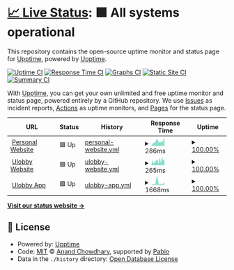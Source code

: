 # [📈 Live Status](https://status.bertel.dk): <!--live status--> **🟩 All systems operational**

This repository contains the open-source uptime monitor and status page for [Upptime](https://upptime.js.org), powered by [Upptime](https://github.com/upptime/upptime).

[![Uptime CI](https://github.com/berteltorp/upptime/workflows/Uptime%20CI/badge.svg)](https://github.com/berteltorp/upptime/actions?query=workflow%3A%22Uptime+CI%22)
[![Response Time CI](https://github.com/berteltorp/upptime/workflows/Response%20Time%20CI/badge.svg)](https://github.com/berteltorp/upptime/actions?query=workflow%3A%22Response+Time+CI%22)
[![Graphs CI](https://github.com/berteltorp/upptime/workflows/Graphs%20CI/badge.svg)](https://github.com/berteltorp/upptime/actions?query=workflow%3A%22Graphs+CI%22)
[![Static Site CI](https://github.com/berteltorp/upptime/workflows/Static%20Site%20CI/badge.svg)](https://github.com/berteltorp/upptime/actions?query=workflow%3A%22Static+Site+CI%22)
[![Summary CI](https://github.com/berteltorp/upptime/workflows/Summary%20CI/badge.svg)](https://github.com/berteltorp/upptime/actions?query=workflow%3A%22Summary+CI%22)

With [Upptime](https://upptime.js.org), you can get your own unlimited and free uptime monitor and status page, powered entirely by a GitHub repository. We use [Issues](https://github.com/upptime/upptime/issues) as incident reports, [Actions](https://github.com/berteltorp/upptime/actions) as uptime monitors, and [Pages](https://status.bertel.dk) for the status page.

<!--start: status pages-->
<!-- This summary is generated by Upptime (https://github.com/upptime/upptime) -->
<!-- Do not edit this manually, your changes will be overwritten -->
<!-- prettier-ignore -->
| URL | Status | History | Response Time | Uptime |
| --- | ------ | ------- | ------------- | ------ |
| <img alt="" src="https://icons.duckduckgo.com/ip3/bertel.dk.ico" height="13"> [Personal Website](https://bertel.dk) | 🟩 Up | [personal-website.yml](https://github.com/berteltorp/upptime/commits/HEAD/history/personal-website.yml) | <details><summary><img alt="Response time graph" src="./graphs/personal-website/response-time-week.png" height="20"> 286ms</summary><br><a href="https://status.bertel.dk/history/personal-website"><img alt="Response time 223" src="https://img.shields.io/endpoint?url=https%3A%2F%2Fraw.githubusercontent.com%2Fberteltorp%2Fupptime%2FHEAD%2Fapi%2Fpersonal-website%2Fresponse-time.json"></a><br><a href="https://status.bertel.dk/history/personal-website"><img alt="24-hour response time 471" src="https://img.shields.io/endpoint?url=https%3A%2F%2Fraw.githubusercontent.com%2Fberteltorp%2Fupptime%2FHEAD%2Fapi%2Fpersonal-website%2Fresponse-time-day.json"></a><br><a href="https://status.bertel.dk/history/personal-website"><img alt="7-day response time 286" src="https://img.shields.io/endpoint?url=https%3A%2F%2Fraw.githubusercontent.com%2Fberteltorp%2Fupptime%2FHEAD%2Fapi%2Fpersonal-website%2Fresponse-time-week.json"></a><br><a href="https://status.bertel.dk/history/personal-website"><img alt="30-day response time 204" src="https://img.shields.io/endpoint?url=https%3A%2F%2Fraw.githubusercontent.com%2Fberteltorp%2Fupptime%2FHEAD%2Fapi%2Fpersonal-website%2Fresponse-time-month.json"></a><br><a href="https://status.bertel.dk/history/personal-website"><img alt="1-year response time 223" src="https://img.shields.io/endpoint?url=https%3A%2F%2Fraw.githubusercontent.com%2Fberteltorp%2Fupptime%2FHEAD%2Fapi%2Fpersonal-website%2Fresponse-time-year.json"></a></details> | <details><summary><a href="https://status.bertel.dk/history/personal-website">100.00%</a></summary><a href="https://status.bertel.dk/history/personal-website"><img alt="All-time uptime 100.00%" src="https://img.shields.io/endpoint?url=https%3A%2F%2Fraw.githubusercontent.com%2Fberteltorp%2Fupptime%2FHEAD%2Fapi%2Fpersonal-website%2Fuptime.json"></a><br><a href="https://status.bertel.dk/history/personal-website"><img alt="24-hour uptime 100.00%" src="https://img.shields.io/endpoint?url=https%3A%2F%2Fraw.githubusercontent.com%2Fberteltorp%2Fupptime%2FHEAD%2Fapi%2Fpersonal-website%2Fuptime-day.json"></a><br><a href="https://status.bertel.dk/history/personal-website"><img alt="7-day uptime 100.00%" src="https://img.shields.io/endpoint?url=https%3A%2F%2Fraw.githubusercontent.com%2Fberteltorp%2Fupptime%2FHEAD%2Fapi%2Fpersonal-website%2Fuptime-week.json"></a><br><a href="https://status.bertel.dk/history/personal-website"><img alt="30-day uptime 100.00%" src="https://img.shields.io/endpoint?url=https%3A%2F%2Fraw.githubusercontent.com%2Fberteltorp%2Fupptime%2FHEAD%2Fapi%2Fpersonal-website%2Fuptime-month.json"></a><br><a href="https://status.bertel.dk/history/personal-website"><img alt="1-year uptime 100.00%" src="https://img.shields.io/endpoint?url=https%3A%2F%2Fraw.githubusercontent.com%2Fberteltorp%2Fupptime%2FHEAD%2Fapi%2Fpersonal-website%2Fuptime-year.json"></a></details>
| <img alt="" src="https://icons.duckduckgo.com/ip3/www.ulobby.eu.ico" height="13"> [Ulobby Website](https://www.ulobby.eu) | 🟩 Up | [ulobby-website.yml](https://github.com/berteltorp/upptime/commits/HEAD/history/ulobby-website.yml) | <details><summary><img alt="Response time graph" src="./graphs/ulobby-website/response-time-week.png" height="20"> 265ms</summary><br><a href="https://status.bertel.dk/history/ulobby-website"><img alt="Response time 293" src="https://img.shields.io/endpoint?url=https%3A%2F%2Fraw.githubusercontent.com%2Fberteltorp%2Fupptime%2FHEAD%2Fapi%2Fulobby-website%2Fresponse-time.json"></a><br><a href="https://status.bertel.dk/history/ulobby-website"><img alt="24-hour response time 308" src="https://img.shields.io/endpoint?url=https%3A%2F%2Fraw.githubusercontent.com%2Fberteltorp%2Fupptime%2FHEAD%2Fapi%2Fulobby-website%2Fresponse-time-day.json"></a><br><a href="https://status.bertel.dk/history/ulobby-website"><img alt="7-day response time 265" src="https://img.shields.io/endpoint?url=https%3A%2F%2Fraw.githubusercontent.com%2Fberteltorp%2Fupptime%2FHEAD%2Fapi%2Fulobby-website%2Fresponse-time-week.json"></a><br><a href="https://status.bertel.dk/history/ulobby-website"><img alt="30-day response time 251" src="https://img.shields.io/endpoint?url=https%3A%2F%2Fraw.githubusercontent.com%2Fberteltorp%2Fupptime%2FHEAD%2Fapi%2Fulobby-website%2Fresponse-time-month.json"></a><br><a href="https://status.bertel.dk/history/ulobby-website"><img alt="1-year response time 293" src="https://img.shields.io/endpoint?url=https%3A%2F%2Fraw.githubusercontent.com%2Fberteltorp%2Fupptime%2FHEAD%2Fapi%2Fulobby-website%2Fresponse-time-year.json"></a></details> | <details><summary><a href="https://status.bertel.dk/history/ulobby-website">100.00%</a></summary><a href="https://status.bertel.dk/history/ulobby-website"><img alt="All-time uptime 99.96%" src="https://img.shields.io/endpoint?url=https%3A%2F%2Fraw.githubusercontent.com%2Fberteltorp%2Fupptime%2FHEAD%2Fapi%2Fulobby-website%2Fuptime.json"></a><br><a href="https://status.bertel.dk/history/ulobby-website"><img alt="24-hour uptime 100.00%" src="https://img.shields.io/endpoint?url=https%3A%2F%2Fraw.githubusercontent.com%2Fberteltorp%2Fupptime%2FHEAD%2Fapi%2Fulobby-website%2Fuptime-day.json"></a><br><a href="https://status.bertel.dk/history/ulobby-website"><img alt="7-day uptime 100.00%" src="https://img.shields.io/endpoint?url=https%3A%2F%2Fraw.githubusercontent.com%2Fberteltorp%2Fupptime%2FHEAD%2Fapi%2Fulobby-website%2Fuptime-week.json"></a><br><a href="https://status.bertel.dk/history/ulobby-website"><img alt="30-day uptime 100.00%" src="https://img.shields.io/endpoint?url=https%3A%2F%2Fraw.githubusercontent.com%2Fberteltorp%2Fupptime%2FHEAD%2Fapi%2Fulobby-website%2Fuptime-month.json"></a><br><a href="https://status.bertel.dk/history/ulobby-website"><img alt="1-year uptime 99.96%" src="https://img.shields.io/endpoint?url=https%3A%2F%2Fraw.githubusercontent.com%2Fberteltorp%2Fupptime%2FHEAD%2Fapi%2Fulobby-website%2Fuptime-year.json"></a></details>
| <img alt="" src="https://icons.duckduckgo.com/ip3/ulobby.app.ico" height="13"> [Ulobby App](https://ulobby.app) | 🟩 Up | [ulobby-app.yml](https://github.com/berteltorp/upptime/commits/HEAD/history/ulobby-app.yml) | <details><summary><img alt="Response time graph" src="./graphs/ulobby-app/response-time-week.png" height="20"> 1668ms</summary><br><a href="https://status.bertel.dk/history/ulobby-app"><img alt="Response time 1258" src="https://img.shields.io/endpoint?url=https%3A%2F%2Fraw.githubusercontent.com%2Fberteltorp%2Fupptime%2FHEAD%2Fapi%2Fulobby-app%2Fresponse-time.json"></a><br><a href="https://status.bertel.dk/history/ulobby-app"><img alt="24-hour response time 2143" src="https://img.shields.io/endpoint?url=https%3A%2F%2Fraw.githubusercontent.com%2Fberteltorp%2Fupptime%2FHEAD%2Fapi%2Fulobby-app%2Fresponse-time-day.json"></a><br><a href="https://status.bertel.dk/history/ulobby-app"><img alt="7-day response time 1668" src="https://img.shields.io/endpoint?url=https%3A%2F%2Fraw.githubusercontent.com%2Fberteltorp%2Fupptime%2FHEAD%2Fapi%2Fulobby-app%2Fresponse-time-week.json"></a><br><a href="https://status.bertel.dk/history/ulobby-app"><img alt="30-day response time 1361" src="https://img.shields.io/endpoint?url=https%3A%2F%2Fraw.githubusercontent.com%2Fberteltorp%2Fupptime%2FHEAD%2Fapi%2Fulobby-app%2Fresponse-time-month.json"></a><br><a href="https://status.bertel.dk/history/ulobby-app"><img alt="1-year response time 1258" src="https://img.shields.io/endpoint?url=https%3A%2F%2Fraw.githubusercontent.com%2Fberteltorp%2Fupptime%2FHEAD%2Fapi%2Fulobby-app%2Fresponse-time-year.json"></a></details> | <details><summary><a href="https://status.bertel.dk/history/ulobby-app">100.00%</a></summary><a href="https://status.bertel.dk/history/ulobby-app"><img alt="All-time uptime 100.00%" src="https://img.shields.io/endpoint?url=https%3A%2F%2Fraw.githubusercontent.com%2Fberteltorp%2Fupptime%2FHEAD%2Fapi%2Fulobby-app%2Fuptime.json"></a><br><a href="https://status.bertel.dk/history/ulobby-app"><img alt="24-hour uptime 100.00%" src="https://img.shields.io/endpoint?url=https%3A%2F%2Fraw.githubusercontent.com%2Fberteltorp%2Fupptime%2FHEAD%2Fapi%2Fulobby-app%2Fuptime-day.json"></a><br><a href="https://status.bertel.dk/history/ulobby-app"><img alt="7-day uptime 100.00%" src="https://img.shields.io/endpoint?url=https%3A%2F%2Fraw.githubusercontent.com%2Fberteltorp%2Fupptime%2FHEAD%2Fapi%2Fulobby-app%2Fuptime-week.json"></a><br><a href="https://status.bertel.dk/history/ulobby-app"><img alt="30-day uptime 100.00%" src="https://img.shields.io/endpoint?url=https%3A%2F%2Fraw.githubusercontent.com%2Fberteltorp%2Fupptime%2FHEAD%2Fapi%2Fulobby-app%2Fuptime-month.json"></a><br><a href="https://status.bertel.dk/history/ulobby-app"><img alt="1-year uptime 100.00%" src="https://img.shields.io/endpoint?url=https%3A%2F%2Fraw.githubusercontent.com%2Fberteltorp%2Fupptime%2FHEAD%2Fapi%2Fulobby-app%2Fuptime-year.json"></a></details>

<!--end: status pages-->

[**Visit our status website →**](https://status.bertel.dk)

## 📄 License

- Powered by: [Upptime](https://github.com/upptime/upptime)
- Code: [MIT](./LICENSE) © [Anand Chowdhary](https://anandchowdhary.com), supported by [Pabio](https://pabio.com)
- Data in the `./history` directory: [Open Database License](https://opendatacommons.org/licenses/odbl/1-0/)
